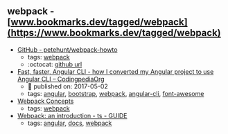 webpack - [www.bookmarks.dev/tagged/webpack](https://www.bookmarks.dev/tagged/webpack)
---
* [GitHub - petehunt/webpack-howto](https://github.com/petehunt/webpack-howto)
    * tags: [webpack](../tagged/webpack.md)
    * :octocat: [github url](https://github.com/petehunt/webpack-howto)
* [Fast, faster, Angular CLI - how I converted my Angular project to use Angular CLI – CodingpediaOrg](http://www.codingpedia.org/ama/fast-faster-angular-cli-how-i-converted-my-angular-project-to-use-angular-cli)
    * :calendar: published on: 2017-05-02
    * tags: [angular](../tagged/angular.md), [bootstrap](../tagged/bootstrap.md), [webpack](../tagged/webpack.md), [angular-cli](../tagged/angular-cli.md), [font-awesome](../tagged/font-awesome.md)
* [Webpack Concepts](https://webpack.js.org/concepts/)
    * tags: [webpack](../tagged/webpack.md)
* [Webpack: an introduction - ts - GUIDE](https://angular.io/guide/webpack)
    * tags: [angular](../tagged/angular.md), [docs](../tagged/docs.md), [webpack](../tagged/webpack.md)
